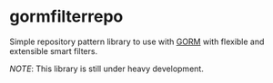 # gormfilterrepo

Simple repository pattern library to use with [GORM](https://gorm.io/index.html) with flexible and extensible smart filters.

*NOTE*: This library is still under heavy development.
